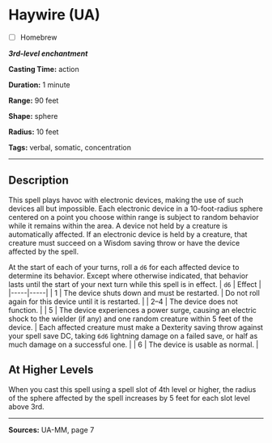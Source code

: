 # Haywire (UA)

- [ ] Homebrew

***3rd-level enchantment***

**Casting Time:** action

**Duration:** 1 minute

**Range:** 90 feet

**Shape:** sphere

**Radius:** 10 feet

**Tags:** verbal, somatic, concentration

---

## Description
This spell plays havoc with electronic devices, making the use of such devices all but impossible.
Each electronic device in a 10-foot-radius sphere centered on a point you choose within range is subject to random behavior while it remains within the area.
A device not held by a creature is automatically affected.
If an electronic device is held by a creature, that creature must succeed on a Wisdom saving throw or have the device affected by the spell.

At the start of each of your turns, roll a `d6` for each affected device to determine its behavior.
Except where otherwise indicated, that behavior lasts until the start of your next turn while this spell is in effect.
| `d6` | Effect |
|-----|-----|
| 1 | The device shuts down and must be restarted. | Do not roll again for this device until it is restarted. |
| 2&ndash;4 | The device does not function. |
| 5 | The device experiences a power surge, causing an electric shock to the wielder (if any) and one random creature within 5 feet of the device. | Each affected creature must make a Dexterity saving throw against your spell save DC, taking `6d6` lightning damage on a failed save, or half as much damage on a successful one. |
| 6 | The device is usable as normal. |

## At Higher Levels
When you cast this spell using a spell slot of 4th level or higher, the radius of the sphere affected by the spell increases by 5 feet for each slot level above 3rd.

---

**Sources:** UA-MM, page 7
